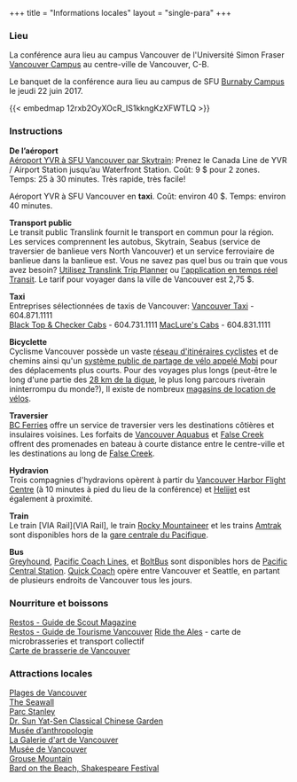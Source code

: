 +++
title = "Informations locales"
layout = "single-para"
+++

### Lieu
La conférence aura lieu au campus Vancouver de l'Université Simon Fraser [Vancouver Campus](https://www.sfu.ca/campuses/vancouver.html) au centre-ville de Vancouver, C-B. 

Le banquet de la conférence aura lieu au campus de SFU [Burnaby Campus](https://www.sfu.ca/campuses/burnaby.html) le jeudi 22 juin 2017.

{{< embedmap 12rxb2OyXOcR_IS1kkngKzXFWTLQ >}}

### Instructions

**De l’aéroport**  
[Aéroport YVR à SFU Vancouver par Skytrain](https://www.google.ca/maps/dir/YVR-Airport,+Richmond,+BC/Harbour+Centre,+West+Hastings+Street,+Vancouver,+BC/@49.2392857,-123.1800167,13z/data=!3m1!4b1!4m14!4m13!1m5!1m1!1s0x54860b35cf6b5445:0xa4e577cdca813aa5!2m2!1d-123.1781014!2d49.1942659!1m5!1m1!1s0x548671786785c251:0xa13de85753959110!2m2!1d-123.1119349!2d49.2846966!3e3): Prenez le Canada Line de YVR / Airport Station jusqu’au Waterfront Station. Coût: 9 $ pour 2 zones. Temps: 25 à 30 minutes. Très rapide, très facile!

Aéroport YVR à SFU Vancouver en **taxi**. Coût: environ 40 $. Temps: environ 40 minutes.

**Transport public**  
Le transit public Translink fournit le transport en commun pour la région. Les services comprennent les autobus, Skytrain, Seabus (service de traversier de banlieue vers North Vancouver) et un service ferroviaire de banlieue dans la banlieue est. Vous ne savez pas quel bus ou train que vous avez besoin? [Utilisez Translink Trip Planner](http://tripplanning.translink.ca/)  ou [l'application en temps réel Transit](https://transitapp.com/). Le tarif pour voyager dans la ville de Vancouver est 2,75 $.

**Taxi**  
Entreprises sélectionnées de taxis de Vancouver: 
[Vancouver Taxi](http://www.vancouvertaxi.cab/) - 604.871.1111  
[Black Top & Checker Cabs](http://btccabs.ca/) - 604.731.1111
[MacLure's Cabs](https://www.maclurescabs.ca/) - 604.831.1111

**Bicyclette**  
Cyclisme Vancouver possède un vaste [réseau d'itinéraires cyclistes](http://vancouver.ca/streets-transportation/cycling-routes-maps-and-trip-planner.aspx) et de chemins ainsi qu'un [système public de partage de vélo appelé Mobi](http://vancouver.ca/streets-transportation/public-bike-share-system.aspx) pour des déplacements plus courts. Pour des voyages plus longs (peut-être le long d'une partie des [28 km de la digue](http://vancouver.ca/parks-recreation-culture/seawall.aspx), le plus long parcours riverain ininterrompu du monde?), Il existe de nombreux [magasins de location de vélos](https://www.google.ca/search?q=bike+rental+vancouver&oq=bike+rental+vancouver&aqs=chrome..69i57j0l5.4375j0j7&sourceid=chrome&ie=UTF-8#q=bike+rental+vancouver&rflfq=1&rlha=0&rllag=49279207,-123122149,2007&tbm=lcl&tbs=lrf:!2m1!1e2!2m1!1e3!3sEAE,lf:1,lf_ui:10&rlfi=hd:;si:;mv:!1m3!1d12538.449380626442!2d-123.12634154738771!3d49.284441572200585!3m2!1i1500!2i925!4f13.1;tbs:lrf:!2m1!1e2!2m1!1e3!3sEAE,lf:1,lf_ui:10). 

**Traversier**  
[BC Ferries](http://www.bcferries.com/) offre un service de traversier vers les destinations côtières et insulaires voisines. Les forfaits de [Vancouver Aquabus](http://theaquabus.com/) et [False Creek](http://www.granvilleislandferries.bc.ca/) offrent des promenades en bateau à courte distance entre le centre-ville et les destinations au long de [False Creek](https://www.google.ca/maps/place/False+Creek/@49.2757354,-123.1415827,14z/data=!3m1!4b1!4m5!3m4!1s0x548673d6a4eb7d2b:0x3214eea038e80fc0!8m2!3d49.2698701!4d-123.1247632).

**Hydravion**  
Trois compagnies d'hydravions opèrent à partir du [Vancouver Harbor Flight Centre](http://vhfc.ca/) (à 10 minutes à pied du lieu de la conférence) et [Helijet](http://helijet.com/) est également à proximité.

**Train**  
Le train [VIA Rail](VIA Rail], le train [Rocky Mountaineer](https://www.rockymountaineer.com/) et les trains [Amtrak](https://www.amtrak.com/home) sont disponibles hors de la [gare centrale du Pacifique](https://en.wikipedia.org/wiki/Pacific_Central_Station). 

**Bus**  
[Greyhound](https://www.greyhound.ca/), [Pacific Coach Lines](http://www.pacificcoach.com/), et [BoltBus](https://www.boltbus.com/) sont disponibles hors de [Pacific Central Station](https://en.wikipedia.org/wiki/Pacific_Central_Station). [Quick Coach](http://www.quickcoach.com/) opère entre Vancouver et Seattle, en partant de plusieurs endroits de Vancouver tous les jours. 

### Nourriture et boissons
[Restos - Guide de Scout Magazine](http://scoutmagazine.ca/community/food/)  
[Restos - Guide de Tourisme Vancouver](https://www.tourismvancouver.com/restaurants/)
[Ride the Ales](https://www.lgeo.co/blog/2017/2/27/ride-the-ales-a-brewery-map-for-modern-times) - carte de microbrasseries et transport collectif  
[Carte de brasserie de Vancouver](http://craftbeervancouver.ca/breweries/) 

### Attractions locales  
[Plages de Vancouver](http://vancouver.ca/parks-recreation-culture/beaches.aspx)  
[The Seawall](http://vancouver.ca/parks-recreation-culture/seawall.aspx)  
[Parc Stanley](http://vancouver.ca/parks-recreation-culture/stanley-park.aspx)  
[Dr. Sun Yat-Sen Classical Chinese Garden](http://www.vancouverchinesegarden.com/)  
[Musée d’anthropologie](http://moa.ubc.ca/)  
[La Galerie d'art de Vancouver](http://www.vanartgallery.bc.ca/)  
[Musée de Vancouver](http://www.museumofvancouver.ca/)  
[Grouse Mountain](https://www.grousemountain.com/activities-guide)  
[Bard on the Beach, Shakespeare Festival](https://bardonthebeach.org/) 


<!--- Une carte interactive du campus peut être consultée sur le [site Web de la SFU](https://www.sfu.ca/campuses/maps-and-directions/burnaby-map.html). -->
